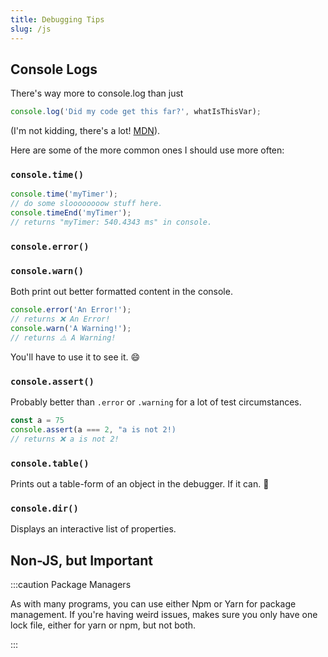 ```yaml
---
title: Debugging Tips
slug: /js
---
```


## Console Logs

There's way more to console.log than just

```javascript
console.log('Did my code get this far?', whatIsThisVar);
```

(I'm not kidding, there's a lot! [MDN](https://developer.mozilla.org/en-US/docs/Web/API/console)).

Here are some of the more common ones I should use more often:

### `console.time()`

```javascript
console.time('myTimer');
// do some sloooooooow stuff here.
console.timeEnd('myTimer');
// returns "myTimer: 540.4343 ms" in console.
```

### `console.error()`

### `console.warn()`

Both print out better formatted content in the console.

```javascript
console.error('An Error!');
// returns ❌ An Error!
console.warn('A Warning!');
// returns ⚠️ A Warning!
```

You'll have to use it to see it. 😄

### `console.assert()`

Probably better than `.error` or `.warning` for a lot of test circumstances.

```javascript
const a = 75
console.assert(a === 2, "a is not 2!)
// returns ❌ a is not 2!
```

### `console.table()`

Prints out a table-form of an object in the debugger. If it can. 🤔

### `console.dir()`

Displays an interactive list of properties.

## Non-JS, but Important

:::caution Package Managers

As with many programs, you can use either Npm or Yarn for package management. If you're having weird issues, makes sure you only have one lock file, either for yarn or npm, but not both.

:::
